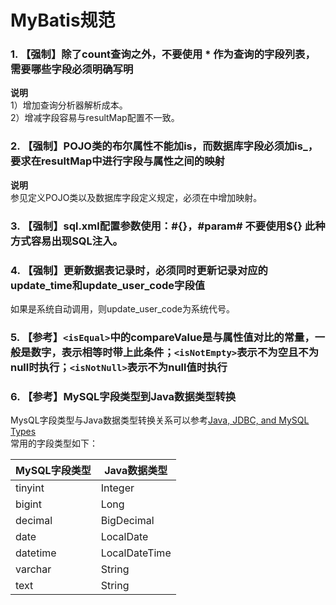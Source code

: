 # MyBatis规范
### 1. 【强制】除了count查询之外，不要使用 * 作为查询的字段列表，需要哪些字段必须明确写明 
**说明**  
1）增加查询分析器解析成本。  
2）增减字段容易与resultMap配置不一致。   

### 2. 【强制】POJO类的布尔属性不能加is，而数据库字段必须加is_，要求在resultMap中进行字段与属性之间的映射
**说明**  
参见定义POJO类以及数据库字段定义规定，必须在<resultMap>中增加映射。

### 3. 【强制】sql.xml配置参数使用：#{}，#param# 不要使用${} 此种方式容易出现SQL注入。 
### 4. 【强制】更新数据表记录时，必须同时更新记录对应的update_time和update_user_code字段值
如果是系统自动调用，则update_user_code为系统代号。  

### 5. 【参考】`<isEqual>`中的compareValue是与属性值对比的常量，一般是数字，表示相等时带上此条件；`<isNotEmpty>`表示不为空且不为null时执行；`<isNotNull>`表示不为null值时执行

### 6. 【参考】MySQL字段类型到Java数据类型转换
MysQL字段类型与Java数据类型转换关系可以参考[Java, JDBC, and MySQL Types](https://dev.mysql.com/doc/connector-j/8.0/en/connector-j-reference-type-conversions.html)  
常用的字段类型如下：

MySQL字段类型 | Java数据类型
-- | --
tinyint | Integer
bigint | Long
decimal | BigDecimal
date | LocalDate
datetime | LocalDateTime
varchar | String
text | String
